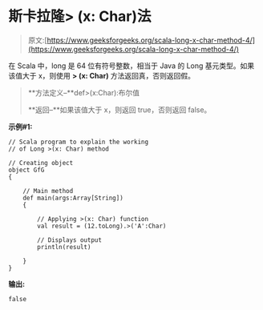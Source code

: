 # 斯卡拉隆> (x: Char)法

> 原文:[https://www.geeksforgeeks.org/scala-long-x-char-method-4/](https://www.geeksforgeeks.org/scala-long-x-char-method-4/)

在 Scala 中，long 是 64 位有符号整数，相当于 Java 的 Long 基元类型。如果该值大于 x，则使用 **> (x: Char)** 方法返回真，否则返回假。

> **方法定义–**def>(x:Char):布尔值
> 
> **返回–**如果该值大于 x，则返回 true，否则返回 false。

**示例#1:**

```
// Scala program to explain the working 
// of Long >(x: Char) method

// Creating object
object GfG
{ 

    // Main method
    def main(args:Array[String])
    {

        // Applying >(x: Char) function
        val result = (12.toLong).>('A':Char)

        // Displays output
        println(result)

    }
} 
```

**输出:**

```
false

```